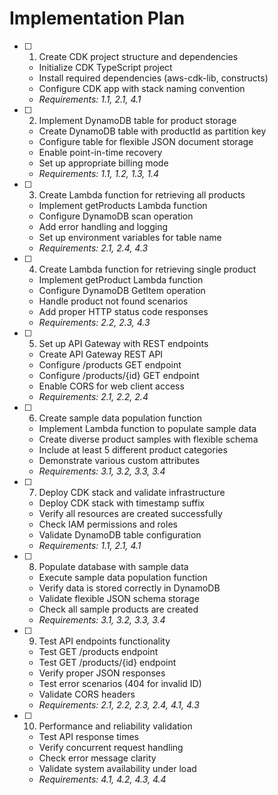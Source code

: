 # Implementation Plan

- [ ] 1. Create CDK project structure and dependencies
    - Initialize CDK TypeScript project
    - Install required dependencies (aws-cdk-lib, constructs)
    - Configure CDK app with stack naming convention
    - _Requirements: 1.1, 2.1, 4.1_

- [ ] 2. Implement DynamoDB table for product storage
    - Create DynamoDB table with productId as partition key
    - Configure table for flexible JSON document storage
    - Enable point-in-time recovery
    - Set up appropriate billing mode
    - _Requirements: 1.1, 1.2, 1.3, 1.4_

- [ ] 3. Create Lambda function for retrieving all products
    - Implement getProducts Lambda function
    - Configure DynamoDB scan operation
    - Add error handling and logging
    - Set up environment variables for table name
    - _Requirements: 2.1, 2.4, 4.3_

- [ ] 4. Create Lambda function for retrieving single product
    - Implement getProduct Lambda function
    - Configure DynamoDB GetItem operation
    - Handle product not found scenarios
    - Add proper HTTP status code responses
    - _Requirements: 2.2, 2.3, 4.3_

- [ ] 5. Set up API Gateway with REST endpoints
    - Create API Gateway REST API
    - Configure /products GET endpoint
    - Configure /products/{id} GET endpoint
    - Enable CORS for web client access
    - _Requirements: 2.1, 2.2, 2.4_

- [ ] 6. Create sample data population function
    - Implement Lambda function to populate sample data
    - Create diverse product samples with flexible schema
    - Include at least 5 different product categories
    - Demonstrate various custom attributes
    - _Requirements: 3.1, 3.2, 3.3, 3.4_

- [ ] 7. Deploy CDK stack and validate infrastructure
    - Deploy CDK stack with timestamp suffix
    - Verify all resources are created successfully
    - Check IAM permissions and roles
    - Validate DynamoDB table configuration
    - _Requirements: 1.1, 2.1, 4.1_

- [ ] 8. Populate database with sample data
    - Execute sample data population function
    - Verify data is stored correctly in DynamoDB
    - Validate flexible JSON schema storage
    - Check all sample products are created
    - _Requirements: 3.1, 3.2, 3.3, 3.4_

- [ ] 9. Test API endpoints functionality
    - Test GET /products endpoint
    - Test GET /products/{id} endpoint
    - Verify proper JSON responses
    - Test error scenarios (404 for invalid ID)
    - Validate CORS headers
    - _Requirements: 2.1, 2.2, 2.3, 2.4, 4.1, 4.3_

- [ ] 10. Performance and reliability validation
    - Test API response times
    - Verify concurrent request handling
    - Check error message clarity
    - Validate system availability under load
    - _Requirements: 4.1, 4.2, 4.3, 4.4_
